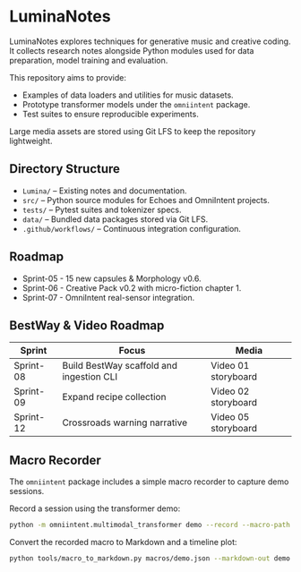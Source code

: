 # LuminaNotes

LuminaNotes explores techniques for generative music and creative coding. It collects research notes alongside Python modules used for data preparation, model training and evaluation.

This repository aims to provide:

- Examples of data loaders and utilities for music datasets.
- Prototype transformer models under the `omniintent` package.
- Test suites to ensure reproducible experiments.

Large media assets are stored using Git LFS to keep the repository lightweight.

## Directory Structure

- `Lumina/` – Existing notes and documentation.
- `src/` – Python source modules for Echoes and OmniIntent projects.
- `tests/` – Pytest suites and tokenizer specs.
- `data/` – Bundled data packages stored via Git LFS.
- `.github/workflows/` – Continuous integration configuration.

## Roadmap
- Sprint-05 - 15 new capsules & Morphology v0.6.
- Sprint-06 - Creative Pack v0.2 with micro-fiction chapter 1.
- Sprint-07 - OmniIntent real-sensor integration.

## BestWay & Video Roadmap

| Sprint | Focus | Media |
|--------|-------|-------|
| Sprint-08 | Build BestWay scaffold and ingestion CLI | Video 01 storyboard |
| Sprint-09 | Expand recipe collection | Video 02 storyboard |
| Sprint-12 | Crossroads warning narrative | Video 05 storyboard |

## Macro Recorder

The `omniintent` package includes a simple macro recorder to capture demo sessions.

Record a session using the transformer demo:

```bash
python -m omniintent.multimodal_transformer demo --record --macro-path macros/demo.json
```

Convert the recorded macro to Markdown and a timeline plot:

```bash
python tools/macro_to_markdown.py macros/demo.json --markdown-out demo.md --png-out demo.png
```

